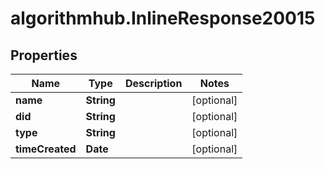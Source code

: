 # algorithmhub.InlineResponse20015

## Properties
Name | Type | Description | Notes
------------ | ------------- | ------------- | -------------
**name** | **String** |  | [optional] 
**did** | **String** |  | [optional] 
**type** | **String** |  | [optional] 
**timeCreated** | **Date** |  | [optional] 


